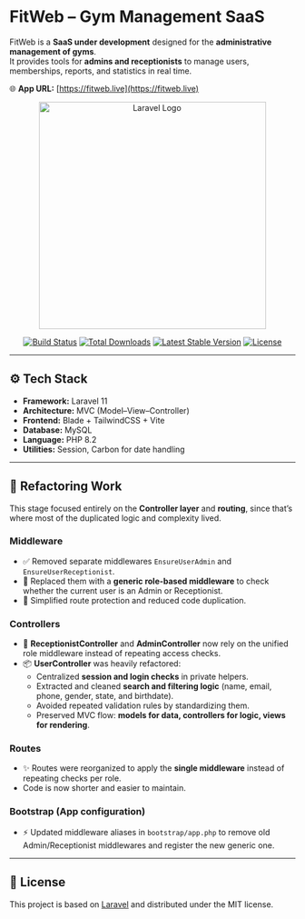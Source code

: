 # FitWeb – Gym Management SaaS  

FitWeb is a **SaaS under development** designed for the **administrative management of gyms**.  
It provides tools for **admins and receptionists** to manage users, memberships, reports, and statistics in real time.  

🌐 **App URL:** [https://fitweb.live](https://fitweb.live)

<p align="center"><a href="https://laravel.com" target="_blank"><img src="https://raw.githubusercontent.com/laravel/art/master/logo-lockup/5%20SVG/2%20CMYK/1%20Full%20Color/laravel-logolockup-cmyk-red.svg" width="400" alt="Laravel Logo"></a></p>

<p align="center">
<a href="https://github.com/laravel/framework/actions"><img src="https://github.com/laravel/framework/workflows/tests/badge.svg" alt="Build Status"></a>
<a href="https://packagist.org/packages/laravel/framework"><img src="https://img.shields.io/packagist/dt/laravel/framework" alt="Total Downloads"></a>
<a href="https://packagist.org/packages/laravel/framework"><img src="https://img.shields.io/packagist/v/laravel/framework" alt="Latest Stable Version"></a>
<a href="https://packagist.org/packages/laravel/framework"><img src="https://img.shields.io/packagist/l/laravel/framework" alt="License"></a>
</p>

---

## ⚙️ Tech Stack
- **Framework:** Laravel 11  
- **Architecture:** MVC (Model–View–Controller)  
- **Frontend:** Blade + TailwindCSS + Vite  
- **Database:** MySQL  
- **Language:** PHP 8.2  
- **Utilities:** Session, Carbon for date handling  

---

## 🔄 Refactoring Work

This stage focused entirely on the **Controller layer** and **routing**, since that’s where most of the duplicated logic and complexity lived.  

### Middleware
- ✅ Removed separate middlewares `EnsureUserAdmin` and `EnsureUserReceptionist`.  
- 🔀 Replaced them with a **generic role-based middleware** to check whether the current user is an Admin or Receptionist.  
- 📌 Simplified route protection and reduced code duplication.  

### Controllers
- 🧹 **ReceptionistController** and **AdminController** now rely on the unified role middleware instead of repeating access checks.  
- 📦 **UserController** was heavily refactored:
  - Centralized **session and login checks** in private helpers.  
  - Extracted and cleaned **search and filtering logic** (name, email, phone, gender, state, and birthdate).  
  - Avoided repeated validation rules by standardizing them.  
  - Preserved MVC flow: **models for data, controllers for logic, views for rendering**.  

### Routes
- ✨ Routes were reorganized to apply the **single middleware** instead of repeating checks per role.  
- Code is now shorter and easier to maintain.  

### Bootstrap (App configuration)
- ⚡ Updated middleware aliases in `bootstrap/app.php` to remove old Admin/Receptionist middlewares and register the new generic one.  

---

## 📜 License
This project is based on [Laravel](https://laravel.com) and distributed under the MIT license.



